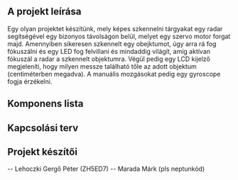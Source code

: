 ## A projekt leírása
Egy olyan projektet készítünk, mely képes szkennelni tárgyakat egy radar segítségével egy bizonyos távolságon belül, melyet egy szervo motor forgat majd. 
Amennyiben sikeresen szkennelt egy obejktumot, úgy arra rá fog fókuszálni és egy LED fog felvillani és mindaddig világít, amíg aktívan fókuszál a radar a szkennelt objektumra. 
Végül pedig egy LCD kijelző megjeleníti, hogy milyen messze található tőle az adott objektum (centiméterben megadva). 
A manuális mozgásokat pedig egy gyroscope fogja érzékelni.



## Komponens lista




## Kapcsolási terv


## Projekt készítői

-- Lehoczki Gergő Péter (ZH5ED7)
-- Marada Márk (pls neptunkód)